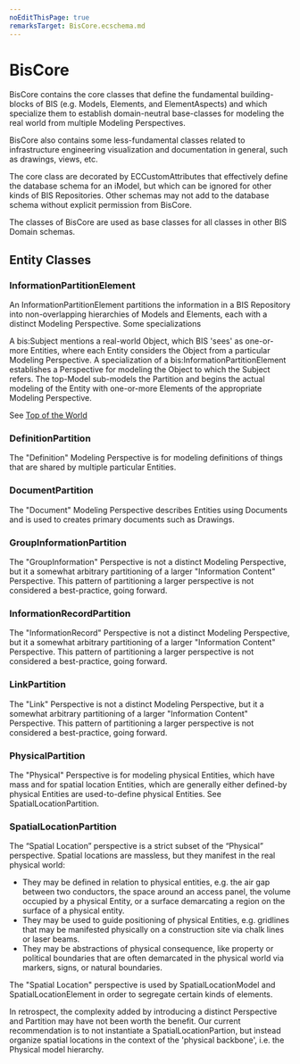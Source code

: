 ```yaml
---
noEditThisPage: true
remarksTarget: BisCore.ecschema.md
---
```


# BisCore

BisCore contains the core classes that define the fundamental building-blocks of BIS (e.g. Models, Elements, and ElementAspects) and which specialize them to establish domain-neutral base-classes for modeling the real world from multiple Modeling Perspectives.

BisCore also contains some less-fundamental classes related to infrastructure engineering visualization and documentation in general, such as drawings, views, etc.

The core class are decorated by ECCustomAttributes that effectively define the database schema for an iModel, but which can be ignored for other kinds of BIS Repositories.  Other schemas may not add to the database schema without explicit permission from BisCore.

The classes of BisCore are used as base classes for all classes in other BIS Domain schemas.

## Entity Classes

### InformationPartitionElement

An InformationPartitionElement partitions the information in a BIS Repository into non-overlapping hierarchies of Models and Elements, each with a distinct Modeling Perspective. Some specializations

A bis:Subject mentions a real-world Object, which BIS 'sees' as one-or-more Entities, where each Entity considers the Object from a particular Modeling Perspective. A specialization of a bis:InformationPartitionElement establishes a Perspective for modeling the Object to which the Subject refers. The top-Model sub-models the Partition and begins the actual modeling of the Entity with one-or-more Elements of the appropriate Modeling Perspective.

See [Top of the World](https://imodeljs.github.io/iModelJs-docs-output/bis/intro/top-of-the-world/)

### DefinitionPartition

The "Definition" Modeling Perspective is for modeling definitions of things that are shared by multiple particular Entities.

### DocumentPartition

The "Document" Modeling Perspective describes Entities using Documents and is used to creates primary documents such as Drawings.

### GroupInformationPartition

The "GroupInformation" Perspective is not a distinct Modeling Perspective, but it a somewhat arbitrary partitioning of a larger "Information Content" Perspective. This pattern of partitioning a larger perspective is not considered a best-practice, going forward.

### InformationRecordPartition

The "InformationRecord" Perspective is not a distinct Modeling Perspective, but it a somewhat arbitrary partitioning of a larger "Information Content" Perspective. This pattern of partitioning a larger perspective is not considered a best-practice, going forward.

### LinkPartition

The "Link" Perspective is not a distinct Modeling Perspective, but it a somewhat arbitrary partitioning of a larger "Information Content" Perspective. This pattern of partitioning a larger perspective is not considered a best-practice, going forward.

### PhysicalPartition

The "Physical" Perspective is for modeling physical Entities, which have mass and for spatial location Entities, which are generally either defined-by physical Entities are used-to-define physical Entities. See SpatialLocationPartition.

### SpatialLocationPartition

The “Spatial Location” perspective is a strict subset of the “Physical” perspective. Spatial locations are massless, but they manifest in the real physical world:

- They may be defined in relation to physical entities, e.g. the air gap between two conductors, the space around an access panel, the volume occupied by a physical Entity, or a surface demarcating a region on the surface of a physical entity.
- They may be used to guide positioning of physical Entities, e.g. gridlines that may be manifested physically on a construction site via chalk lines or laser beams.
- They may be abstractions of physical consequence, like property or political boundaries that are often demarcated in the physical world via markers, signs, or natural boundaries.

The "Spatial Location" perspective is used by SpatialLocationModel and SpatialLocationElement in order to segregate certain kinds of elements.

In retrospect, the complexity added by introducing a distinct Perspective and Partition may have not been worth the benefit. Our current recommendation is to not instantiate a SpatialLocationPartion, but instead organize spatial locations in the context of the 'physical backbone', i.e. the Physical model hierarchy.
